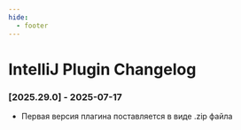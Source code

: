 ```yaml
---
hide:
  - footer
---
```

# IntelliJ Plugin Changelog

### [2025.29.0] - 2025-07-17

- Первая версия плагина поставляется в виде .zip файла
